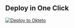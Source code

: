 
## Deploy in One Click

[![Deploy to Okteto](https://okteto.com/develop-okteto.svg)](https://cloud.okteto.com/deploy?repository=https://github.com/INFORMATIC0/NexusDev)
